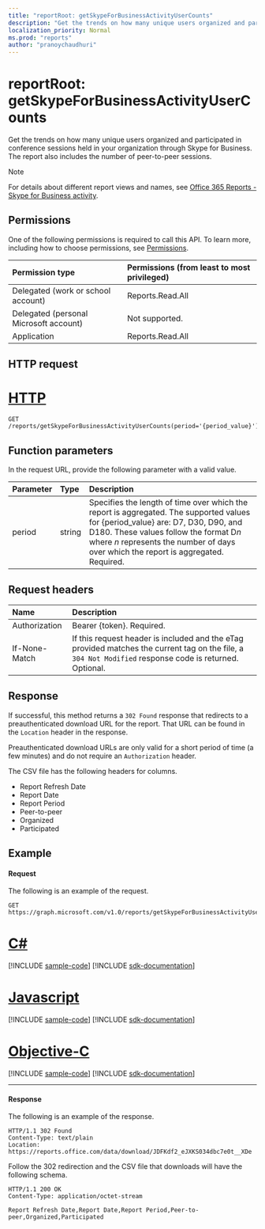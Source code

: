 ```yaml
---
title: "reportRoot: getSkypeForBusinessActivityUserCounts"
description: "Get the trends on how many unique users organized and participated in conference sessions held in your organization through Skype for Business. The report also includes the number of peer-to-peer sessions."
localization_priority: Normal
ms.prod: "reports"
author: "pranoychaudhuri"
---
```


# reportRoot: getSkypeForBusinessActivityUserCounts

Get the trends on how many unique users organized and participated in conference sessions held in your organization through Skype for Business. The report also includes the number of peer-to-peer sessions.

> [!NOTE]
> For details about different report views and names, see [Office 365 Reports - Skype for Business activity](https://support.office.com/client/Skype-for-Business-Online-activity-8cbe2eb2-1194-4fd7-b1ee-9f9287c82424).

## Permissions

One of the following permissions is required to call this API. To learn more, including how to choose permissions, see [Permissions](/graph/permissions-reference).

| Permission type                        | Permissions (from least to most privileged) |
| :------------------------------------- | :--------------------------------------- |
| Delegated (work or school account)     | Reports.Read.All                         |
| Delegated (personal Microsoft account) | Not supported.                           |
| Application                            | Reports.Read.All                         |

## HTTP request


# [HTTP](#tab/http)
<!-- { "blockType": "ignored" } --> 

```http
GET /reports/getSkypeForBusinessActivityUserCounts(period='{period_value}')
```

## Function parameters

In the request URL, provide the following parameter with a valid value.

| Parameter | Type   | Description                              |
| :-------- | :----- | :--------------------------------------- |
| period    | string | Specifies the length of time over which the report is aggregated. The supported values for {period_value} are: D7, D30, D90, and D180. These values follow the format D*n* where *n* represents the number of days over which the report is aggregated. Required. |

## Request headers

| Name          | Description                              |
| :------------ | :--------------------------------------- |
| Authorization | Bearer {token}. Required.                |
| If-None-Match | If this request header is included and the eTag provided matches the current tag on the file, a `304 Not Modified` response code is returned. Optional. |

## Response

If successful, this method returns a `302 Found` response that redirects to a preauthenticated download URL for the report. That URL can be found in the `Location` header in the response.

Preauthenticated download URLs are only valid for a short period of time (a few minutes) and do not require an `Authorization` header.

The CSV file has the following headers for columns.

- Report Refresh Date
- Report Date
- Report Period
- Peer-to-peer
- Organized
- Participated

## Example

#### Request

The following is an example of the request.

<!--{
  "blockType": "request",
  "isComposable": true,
  "name": "reportroot_getskypeforbusinessactivityusercounts"
}-->

```http
GET https://graph.microsoft.com/v1.0/reports/getSkypeForBusinessActivityUserCounts(period='D7')
```
# [C#](#tab/csharp)
[!INCLUDE [sample-code](../includes/snippets/csharp/reportroot-getskypeforbusinessactivityusercounts-csharp-snippets.md)]
[!INCLUDE [sdk-documentation](../includes/snippets/snippets-sdk-documentation-link.md)]

# [Javascript](#tab/javascript)
[!INCLUDE [sample-code](../includes/snippets/javascript/reportroot-getskypeforbusinessactivityusercounts-javascript-snippets.md)]
[!INCLUDE [sdk-documentation](../includes/snippets/snippets-sdk-documentation-link.md)]

# [Objective-C](#tab/objc)
[!INCLUDE [sample-code](../includes/snippets/objc/reportroot-getskypeforbusinessactivityusercounts-objc-snippets.md)]
[!INCLUDE [sdk-documentation](../includes/snippets/snippets-sdk-documentation-link.md)]

---


#### Response

The following is an example of the response.

<!-- {
  "blockType": "response",
  "truncated": true,
  "@odata.type": "microsoft.graph.report"
} -->

```http
HTTP/1.1 302 Found
Content-Type: text/plain
Location: https://reports.office.com/data/download/JDFKdf2_eJXKS034dbc7e0t__XDe
```

Follow the 302 redirection and the CSV file that downloads will have the following schema.

<!-- { "blockType": "ignored" } --> 

```http
HTTP/1.1 200 OK
Content-Type: application/octet-stream

Report Refresh Date,Report Date,Report Period,Peer-to-peer,Organized,Participated
```
<!-- uuid: 8fcb5dbc-d5aa-4681-8e31-b001d5168d79 
2015-10-25 14:57:30 UTC -->
<!-- {
  "type": "#page.annotation",
  "description": "Example",
  "keywords": "",
  "section": "documentation",
  "tocPath": "",
  "suppressions": [
  ]
}-->
